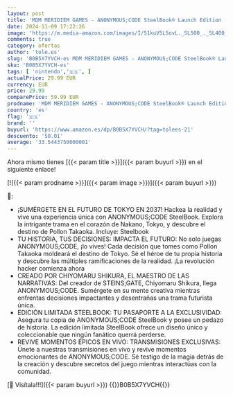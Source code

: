 ```yaml
---
layout: post
title: 'MDM MERIDIEM GAMES - ANONYMOUS;CODE SteelBook® Launch Edition - Nintendo Switch'
date: 2024-11-09 17:22:26
image: 'https://m.media-amazon.com/images/I/51kuV5L5ovL._SL500_._SL400_.jpg'
comments: true
category: ofertas
author: 'tole.es'
slug: 'B0B5X7YVCH-es MDM MERIDIEM GAMES - ANONYMOUS;CODE SteelBook® Launch...'
sku: 'B0B5X7YVCH-es'
tags: [ 'nintendo','🇪🇸', ]
actualPrice: 29.99 EUR
currency: EUR
price: 29.99
comparePrice: 59.99 EUR
prodname: 'MDM MERIDIEM GAMES - ANONYMOUS;CODE SteelBook® Launch Edition - Nintendo Switch'
country: 'es'
flag: '🇪🇸'
brand: ''
buyurl: 'https://www.amazon.es/dp/B0B5X7YVCH/?tag=tolees-21'
descuento: '50.01'
average: '33.5443750000001'
---
```


Ahora mismo tienes [{{< param title >}}]({{< param buyurl >}}) en el siguiente enlace!

[![{{< param prodname >}}]({{< param image >}})]({{< param buyurl >}})

🔎:

- ¡SUMÉRGETE EN EL FUTURO DE TOKYO EN 2037! Hackea la realidad y vive una experiencia única con ANONYMOUS;CODE SteelBook. Explora la intrigante trama en el corazón de Nakano, Tokyo, y descubre el destino de Pollon Takaoka. Incluye: Steelbook
- TU HISTORIA, TUS DECISIONES: IMPACTA EL FUTURO: No solo juegas ANONYMOUS;CODE, ¡lo vives! Cada decisión que tomes como Pollon Takaoka moldeará el destino de Tokyo. Sé el héroe de tu propia historia y descubre las múltiples ramificaciones de la realidad. ¡La revolución hacker comienza ahora
- CREADO POR CHIYOMARU SHIKURA, EL MAESTRO DE LAS NARRATIVAS: Del creador de STEINS;GATE, Chiyomaru Shikura, llega ANONYMOUS;CODE. Sumérgete en su mente creativa mientras enfrentas decisiones impactantes y desentrañas una trama futurista única.
- EDICIÓN LIMITADA STEELBOOK: TU PASAPORTE A LA EXCLUSIVIDAD: Asegura tu copia de ANONYMOUS;CODE SteelBook y posee un pedazo de historia. La edición limitada SteelBook ofrece un diseño único y coleccionable que ningún fanático querrá perderse.
- REVIVE MOMENTOS ÉPICOS EN VIVO: TRANSMISIONES EXCLUSIVAS: Únete a nuestras transmisiones en vivo y revive momentos emocionantes de ANONYMOUS;CODE. Sé testigo de la magia detrás de la creación y descubre secretos del juego mientras interactúas con la comunidad.

[🛒 Visítala!!!]({{< param buyurl >}})
{{<world>}}B0B5X7YVCH{{</world>}}
